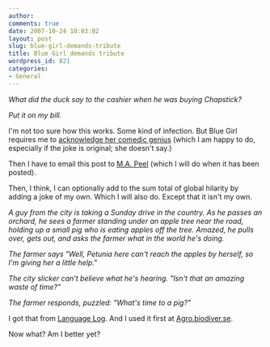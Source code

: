 ```yaml
---
author:
comments: true
date: 2007-10-24 10:03:02
layout: post
slug: blue-girl-demands-tribute
title: Blue Girl demands tribute
wordpress_id: 821
categories:
- General
---
```


_What did the duck say to the cashier when he was buying Chapstick?_

_Put it on my bill._

I'm not too sure how this works. Some kind of infection. But Blue Girl requires me to [acknowledge her comedic genius](http://bluegirlredstate.typepad.com/blue_girl/2007/10/ba-dum-bum.html) (which I am happy to do, especially if the joke is original; she doesn't say.)

Then I have to email this post to [M.A. Peel](http://mapeel.blogspot.com/) (which I will do when it has been posted).

Then, I think, I can optionally add to the sum total of global hilarity by adding a joke of my own. Which I will also do. Except that it isn't my own.

_A guy from the city is taking a Sunday drive in the country. As he passes an orchard, he sees a farmer standing under an apple tree near the road, holding up a small pig who is eating apples off the tree. Amazed, he pulls over, gets out, and asks the farmer what in the world he's doing._

_The farmer says "Well, Petunia here can't reach the apples by herself, so I'm giving her a little help."_

_The city slicker can't believe what he's hearing. "Isn't that an amazing waste of time?"_

_The farmer responds, puzzled: "What's time to a pig?"_

I got that from [Language Log](http://itre.cis.upenn.edu/~myl/languagelog/). And I used it first at [Agro.biodiver.se](http://agro.biodiver.se/).

Now what? Am I better yet?
